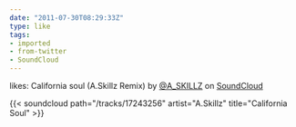 ```yaml
---
date: "2011-07-30T08:29:33Z"
type: like
tags:
- imported
- from-twitter
- SoundCloud
---
```

likes: California soul (A.Skillz Remix) by [@A_SKILLZ](https://twitter.com/A_SKILLZ) on [SoundCloud](/tags/SoundCloud)

{{< soundcloud path="/tracks/17243256" artist="A.Skillz" title="California Soul" >}}
